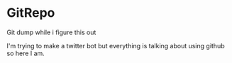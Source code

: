 # GitRepo
Git dump while i figure this out

I'm trying to make a twitter bot but everything is talking about using github so here I am. 
